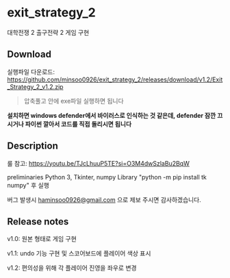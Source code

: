 # exit_strategy_2
대학전쟁 2 출구전략 2 게임 구현

## Download
실행파일 다운로드: https://github.com/minsoo0926/exit_strategy_2/releases/download/v1.2/Exit_Strategy_2_v1.2.zip

> 압축풀고 안에 exe파일 실행하면 됩니다

**설치하면 windows defender에서 바이러스로 인식하는 것 같은데, defender 잠깐 끄시거나 파이썬 깔아서 코드를 직접 돌리시면 됩니다**

## Description
룰 참고: https://youtu.be/TJcLhuuP5TE?si=O3M4dwSzlaBu2BqW

preliminaries Python 3, Tkinter, numpy Library "python -m pip install tk numpy" 후 실행

버그 발생시 haminsoo0926@gmail.com 으로 제보 주시면 감사하겠습니다.

## Release notes
v1.0: 원본 형태로 게임 구현

v1.1: undo 기능 구현 및 스코어보드에 플레이어 색상 표시

v1.2: 편의성을 위해 각 플레이어 진영을 좌우로 변경
